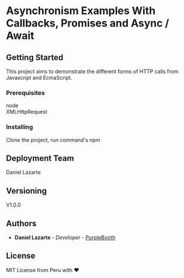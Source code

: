 # Asynchronism Examples With Callbacks, Promises and Async / Await


## Getting Started
This project aims to demonstrate the different forms of HTTP calls from Javaxcript and EcmaScript.

### Prerequisites

node\
XMLHttpRequest


### Installing

Clone the project, run command's npm

## Deployment Team

Daniel Lazarte


## Versioning

V1.0.0 

## Authors

* **Daniel Lazarte** - *Developer* - [PurpleBooth](https://daniellazarte.github.io)


## License


MIT License from Peru with ♥

